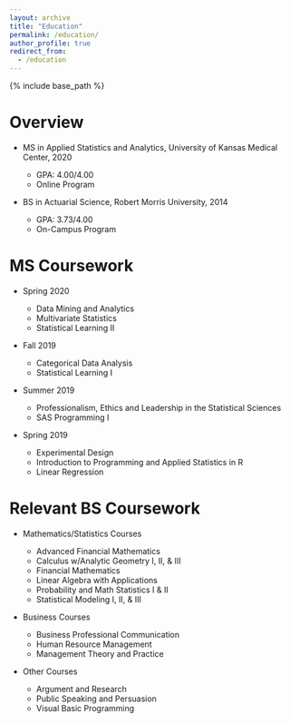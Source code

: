 ```yaml
---
layout: archive
title: "Education"
permalink: /education/
author_profile: true
redirect_from:
  - /education
---
```


{% include base_path %}

Overview
======
* MS in Applied Statistics and Analytics, University of Kansas Medical Center, 2020
  * GPA: 4.00/4.00
  * Online Program
  
* BS in Actuarial Science, Robert Morris University, 2014
  * GPA: 3.73/4.00
  * On-Campus Program
  
MS Coursework
======
* Spring 2020
  * Data Mining and Analytics
  * Multivariate Statistics
  * Statistical Learning II

* Fall 2019
  * Categorical Data Analysis
  * Statistical Learning I
  
* Summer 2019
  * Professionalism, Ethics and Leadership in the Statistical Sciences
  * SAS Programming I
  
* Spring 2019
  * Experimental Design
  * Introduction to Programming and Applied Statistics in R
  * Linear Regression
  
Relevant BS Coursework
======
* Mathematics/Statistics Courses
  * Advanced Financial Mathematics
  * Calculus w/Analytic Geometry I, II, & III
  * Financial Mathematics
  * Linear Algebra with Applications
  * Probability and Math Statistics I & II
  * Statistical Modeling I, II, & III
  
* Business Courses
  * Business Professional Communication
  * Human Resource Management
  * Management Theory and Practice
  
* Other Courses
  * Argument and Research
  * Public Speaking and Persuasion
  * Visual Basic Programming

